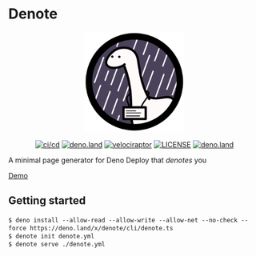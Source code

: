 # Denote

<p align="center">
<img alt="logo" src="logo.svg" width="200" height="200">
</p>

<p align="center">
<a href=".github/workflows/cicd.yml"><img alt="ci/cd" src="https://github.com/kawarimidoll/denote/workflows/cicd/badge.svg"></a>
<a href="https://deno.land"><img alt="deno.land" src="https://img.shields.io/badge/deno-%5E1.0.0-green?logo=deno"></a>
<a href="https://velociraptor.run"><img alt="velociraptor" src="https://badges.velociraptor.run/flat.svg"></a>
<a href="LICENSE"><img alt="LICENSE" src="https://img.shields.io/badge/license-MIT-brightgreen"></a>
<a href="https://deno.land/x/denote"><img alt="deno.land" src="https://img.shields.io/github/v/tag/kawarimidoll/denote?style=flat&logo=deno&label=deno.land&color=steelblue&sort=semver"></a>
<!-- <a href="https://nest.land/package/denote"><img alt="nest badge" src="https://nest.land/badge.svg"></a> -->
</p>

A minimal page generator for Deno Deploy that _denotes_ you

[Demo](https://denote.deno.dev/denote)

## Getting started

```
$ deno install --allow-read --allow-write --allow-net --no-check --force https://deno.land/x/denote/cli/denote.ts
$ denote init denote.yml
$ denote serve ./denote.yml
```
